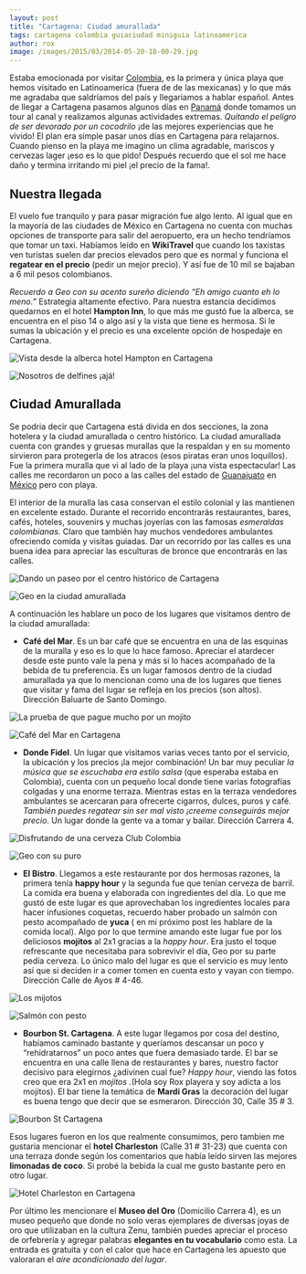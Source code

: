 ```yaml
---
layout: post
title: "Cartagena: Ciudad amurallada"
tags: cartagena colombia guiaciudad miniguia latinoamerica
author: rox
image: /images/2015/03/2014-05-20-18-00-29.jpg
---
```

Estaba emocionada por visitar [Colombia](/tag/colombia), es la primera y única playa que hemos visitado en Latinoamerica (fuera de de las mexicanas) y lo que más me agradaba que saldríamos del país y llegariamos a hablar español. Antes de  llegar a Cartagena pasamos algunos días en [Panamá](/diario-de-panama-parte-ii/) donde tomamos un tour al canal y realizamos algunas actividades extremas. *Quitando el peligro de ser devorado por un cocodrilo* ¡de las mejores experiencias que he vivido! El plan era simple pasar unos días en Cartagena para relajarnos. Cuando pienso en la playa me imagino un clima agradable, mariscos y cervezas lager ¡eso es lo que pido! Después recuerdo que el sol me hace daño y termina irritando mi piel ¡el precio de la fama!.

## Nuestra llegada 
El vuelo fue tranquilo y para pasar migración fue algo lento. Al igual que en la mayoría de las ciudades de México en Cartagena no cuenta con muchas opciones de transporte para salir del aeropuerto, era un hecho tendríamos que tomar un taxi. Habíamos leído en **WikiTravel** que cuando los taxistas ven turistas suelen dar precios elevados pero que es normal y funciona el **regatear en el precio** (pedir un mejor precio). Y así fue de 10 mil se bajaban a 6 mil pesos colombianos. 

*Recuerdo a Geo con su acento sureño diciendo “Eh amigo cuanto eh lo meno.”* Estrategia altamente efectivo. Para nuestra estancia decidimos quedarnos en el hotel **Hampton Inn**, lo que más me gustó fue la alberca, se encuentra en el piso 14 o algo así y la vista que tiene es hermosa. Si le sumas la ubicación y el precio es una excelente opción de hospedaje en Cartagena.

![Vista desde la alberca hotel Hampton en Cartagena](/images/2015/03/2014-05-24-10-00-00.jpg)

![Nosotros de delfines ¡ajá!](/images/2015/03/2014-05-23-12-14-54-1.jpg)

## Ciudad Amurallada

Se podria decir que Cartagena está divida en dos secciones, la zona hotelera y la ciudad amurallada o centro histórico. La ciudad amurallada cuenta con grandes y gruesas murallas que la respaldan y en su momento sirvieron para protegerla de los atracos (esos piratas eran unos loquillos). Fue la primera muralla que vi al lado de la playa ¡una vista espectacular! Las calles me recordaron un poco a las calles del estado de [Guanajuato](/tag/guanajuato) en [México](/tag/mexico) pero con playa. 

El interior de la muralla las casa conservan el estilo colonial y las mantienen en excelente estado. Durante el recorrido encontrarás restaurantes, bares, cafés, hoteles, souvenirs y muchas joyerías con las famosas *esmeraldas colombianas*. Claro que también hay muchos vendedores ambulantes ofreciendo comida y visitas guiadas. Dar un recorrido por las calles es una buena idea para apreciar las esculturas de bronce que encontrarás en las calles.

![Dando un paseo por el centro histórico de Cartagena](/images/2015/03/2014-05-21-18-16-03.jpg)

![Geo en la ciudad amurallada](/images/2015/03/2014-05-20-17-25-12.jpg)

 A continuación les hablare un poco de los lugares que visitamos dentro de la ciudad amurallada:

* **Café del Mar**. Es un bar café que se encuentra en una de las esquinas de la muralla y eso es lo que lo hace famoso. Apreciar el atardecer desde este punto vale la pena y más si lo haces acompañado de la bebida de tu preferencia. Es un lugar famosos dentro de la ciudad amurallada ya que lo mencionan como una de los lugares que tienes que visitar y fama del lugar se refleja en los precios (son altos). Dirección Baluarte de Santo Domingo.

![La prueba de que pague mucho por un mojito](/images/2015/03/2014-05-20-18-40-29.jpg)

![Café del Mar en Cartagena](/images/2015/03/2014-05-20-18-00-29.jpg)

* **Donde Fidel**. Un lugar que visitamos varias veces tanto por el servicio, la ubicación y los precios ¡la mejor combinación! Un bar muy peculiar *la música que se escuchaba era estilo salsa* (que esperaba estaba en Colombia), cuenta con un pequeño local donde tiene varias fotografías colgadas y una enorme terraza. Mientras estas en la terraza vendedores ambulantes se acercaran para ofrecerte cigarros, dulces, puros y café. *También puedes regatear sin ser mal visto ¡creeme conseguirás mejor precio*. Un lugar donde la gente va a tomar y bailar. Dirección Carrera 4.

![Disfrutando de una cerveza Club Colombia](/images/2015/03/2014-05-20-19-43-55.jpg)

![Geo con su puro](/images/2015/03/2014-05-23-19-50-17.jpg)

* **El Bistro**. Llegamos a este restaurante por dos hermosas razones, la primera tenía **happy hour** y la segunda fue que tenían cerveza de barril. La comida era buena y elaborada con ingredientes del día. Lo que me gustó de este lugar es que aprovechaban los ingredientes locales para hacer infusiones coquetas, recuerdo haber probado un salmón con pesto acompañado de **yuca** ( en mi próximo post les hablare de la comida local). Algo por lo que termine amando este lugar fue por los deliciosos **mojitos** al 2x1 gracias a la *happy hour*. Era justo el toque refrescante que necesitaba para sobrevivir el día, Geo por su parte pedía cerveza. Lo único malo del lugar es que el servicio es muy lento así que si deciden ir a comer tomen en cuenta esto y vayan con tiempo. Dirección Calle de Ayos  # 4-46.

![Los mijotos](/images/2015/03/2014-05-24-13-30-59.jpg)

![Salmón con pesto](/images/2015/03/2014-05-24-13-50-51.jpg)

* **Bourbon St. Cartagena**. A este lugar llegamos por cosa del destino, habíamos caminado bastante y queríamos descansar un poco y “rehidratarnos” un poco antes que fuera demasiado tarde. El bar se encuentra en una calle llena de restaurantes y bares, nuestro factor decisivo para elegirnos ¿adivinen cual fue? *Happy hour*, viendo las fotos creo que era 2x1  en *mojitos* .(Hola soy Rox playera y soy adicta a los mojitos). El bar tiene la temática de **Mardi Gras** la decoración del lugar es buena tengo que decir que se esmeraron. Dirección 30, Calle 35 # 3.

![Bourbon St Cartagena](/images/2015/03/2014-05-21-19-28-23.jpg)

Esos lugares fueron en los que realmente consumimos, pero tambien me gustaria mencionar el **hotel Charleston** (Calle 31 # 31-23) que cuenta con una terraza donde según los comentarios que había leído sirven las mejores **limonadas de coco**. Si probé la bebida la cual me gusto bastante pero en otro lugar.

![Hotel Charleston en Cartagena](/images/2015/03/2014-05-20-17-43-00.jpg)

Por último les mencionare el **Museo del Oro** (Domicilio Carrera 4), es un museo pequeño que donde no solo veras ejemplares de diversas joyas de oro que utilizaban en la cultura Zenu, también puedes apreciar el proceso de orfebrería y agregar palabras **elegantes en tu vocabulario** como esta. La entrada es gratuita y con el calor que hace en Cartagena les apuesto que valoraran el *aire acondicionado del lugar*.